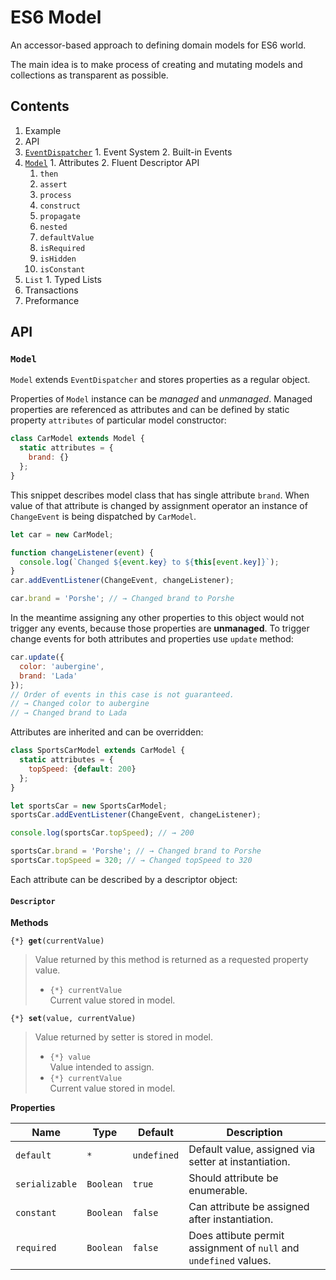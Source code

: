 # ES6 Model

An accessor-based approach to defining domain models for ES6 world.

The main idea is to make process of creating and mutating models and collections as transparent as possible.

## Contents

1. Example
2. API
  1. [`EventDispatcher`](#event-dispatcher)
    1. Event System
    2. Built-in Events
  2. [`Model`](#model)
    1. Attributes
    2. Fluent Descriptor API
      1. `then`
      2. `assert`
      3. `process`
      4. `construct`
      5. `propagate`
      6. `nested`
      6. `defaultValue`
      7. `isRequired`
      8. `isHidden`
      9. `isConstant`
  3. `List`
    1. Typed Lists
  4. Transactions
3. Preformance

## API

### **`Model`**

`Model` extends `EventDispatcher` and stores properties as a regular object.

Properties of `Model` instance can be *managed* and *unmanaged*. Managed properties are referenced as attributes and can be defined by static property `attributes` of particular model constructor:

```javascript
class CarModel extends Model {
  static attributes = {
    brand: {}
  };
}
```

This snippet describes model class that has single attribute `brand`. When value of that attribute is changed by assignment operator an instance of `ChangeEvent` is being dispatched by `CarModel`.

```javascript
let car = new CarModel;

function changeListener(event) {
  console.log(`Changed ${event.key} to ${this[event.key]}`);
}
car.addEventListener(ChangeEvent, changeListener);

car.brand = 'Porshe'; // → Changed brand to Porshe
```

In the meantime assigning any other properties to this object would not trigger any events, because those properties are **unmanaged**. To trigger change events for both attributes and properties use `update` method:

```javascript
car.update({
  color: 'aubergine',
  brand: 'Lada'
});
// Order of events in this case is not guaranteed.
// → Changed color to aubergine
// → Changed brand to Lada
```

Attributes are inherited and can be overridden:

```javascript
class SportsCarModel extends CarModel {
  static attributes = {
    topSpeed: {default: 200}
  };
}

let sportsCar = new SportsCarModel;
sportsCar.addEventListener(ChangeEvent, changeListener);

console.log(sportsCar.topSpeed); // → 200

sportsCar.brand = 'Porshe'; // → Changed brand to Porshe
sportsCar.topSpeed = 320; // → Changed topSpeed to 320
```

Each attribute can be described by a descriptor object:

#### `Descriptor`

**Methods**

<code>{*} <b>get</b>(currentValue)</code>

> Value returned by this method is returned as a requested property value.
> 
> - `{*} currentValue`<br/> Current value stored in model.

<code>{*} <b>set</b>(value, currentValue)</code>

> Value returned by setter is stored in model.
> 
> - `{*} value`<br/> Value intended to assign.
> - `{*} currentValue`<br/> Current value stored in model.

**Properties**

| Name  | Type | Default | Description |
| --- | --- | --- | --- |
| `default` | `*` | `undefined` | Default value, assigned via setter at instantiation.  |
| `serializable` | `Boolean` | `true` | Should attribute be enumerable. |
| `constant` | `Boolean` | `false` | Can attribute be assigned after instantiation.  |
| `required` | `Boolean` | `false` | Does attibute permit assignment of `null` and `undefined` values. |
